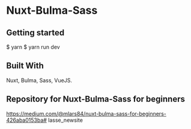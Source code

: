 # Nuxt-Bulma-Sass 

## Getting started
$ yarn
$ yarn run dev

## Built With
Nuxt, Bulma, Sass, VueJS.

## Repository for Nuxt-Bulma-Sass for beginners
https://medium.com/@mlars84/nuxt-bulma-sass-for-beginners-426aba0153ba# lasse_newsite
